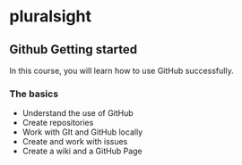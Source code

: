 # pluralsight

## Github Getting started
In this course, you will learn how to use GitHub successfully.

### The basics

- Understand the use of GitHub
- Create repositories
- Work with GIt and GitHub locally
- Create and work with issues
- Create a wiki and a GitHub Page
